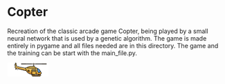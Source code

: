 # Copter

Recreation of the classic arcade game Copter, being played by a small neural network that is used by a genetic algorithm. 
The game is made entirely in pygame and all files needed are in this directory. The game and the training can be start with the
main_file.py.

![image](copter.png)

